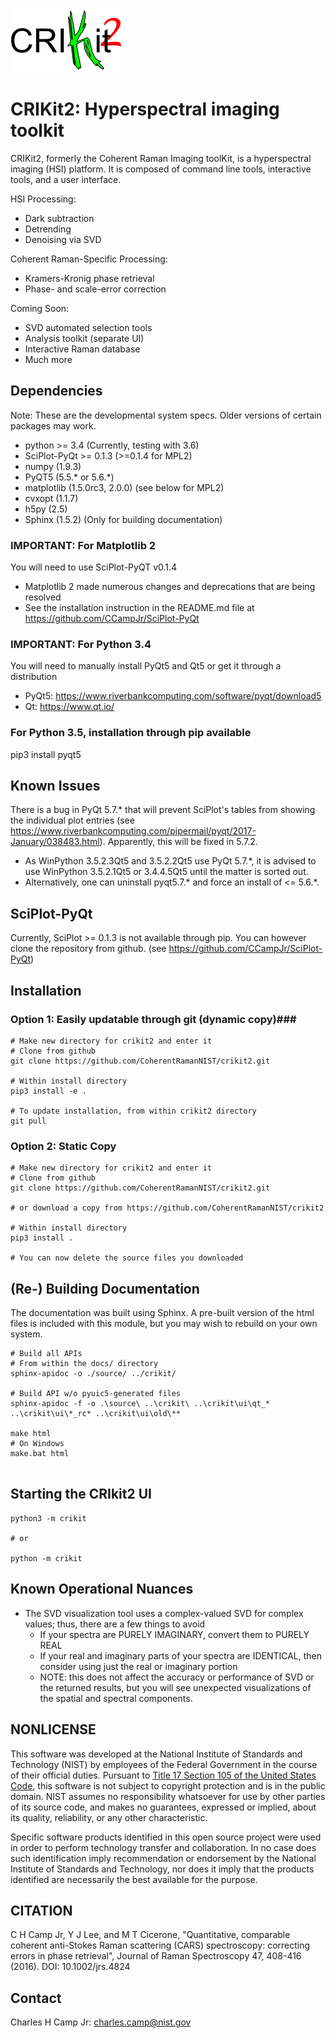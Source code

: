 ![CRIkit2 Logo](./docs/source/_static/CRIkit2_Logo.png)

# CRIKit2: Hyperspectral imaging toolkit #

CRIKit2, formerly the Coherent Raman Imaging toolKit, is a hyperspectral
imaging (HSI) platform. It is composed of command line tools, interactive tools,
and a user interface.

HSI Processing:
* Dark subtraction
* Detrending
* Denoising via SVD

Coherent Raman-Specific Processing:
* Kramers-Kronig phase retrieval
* Phase- and scale-error correction

Coming Soon:
* SVD automated selection tools
* Analysis toolkit (separate UI)
* Interactive Raman database
* Much more

## Dependencies ##

Note: These are the developmental system specs. Older versions of certain
packages may work.

* python >= 3.4 (Currently, testing with 3.6)
* SciPlot-PyQt >= 0.1.3 (>=0.1.4 for MPL2)
* numpy (1.9.3)
* PyQT5 (5.5.* or 5.6.*)
* matplotlib (1.5.0rc3, 2.0.0) (see below for MPL2)
* cvxopt (1.1.7)
* h5py (2.5)
* Sphinx (1.5.2) (Only for building documentation)

### IMPORTANT: For Matplotlib 2 ###
You will need to use SciPlot-PyQT v0.1.4
* Matplotlib 2 made numerous changes and deprecations that are being resolved
* See the installation instruction in the README.md file at https://github.com/CCampJr/SciPlot-PyQt

### IMPORTANT: For Python 3.4 ###
You will need to manually install PyQt5 and Qt5 or get it through a distribution
* PyQt5: https://www.riverbankcomputing.com/software/pyqt/download5
* Qt: https://www.qt.io/

### For Python 3.5, installation through pip available ###
pip3 install pyqt5

## Known Issues ##
There is a bug in PyQt 5.7.* that will prevent SciPlot's tables from showing the individual plot entries 
(see https://www.riverbankcomputing.com/pipermail/pyqt/2017-January/038483.html). Apparently, this will be fixed in 5.7.2.

* As WinPython 3.5.2.3Qt5 and 3.5.2.2Qt5 use PyQt 5.7.*, it is advised to use WinPython 3.5.2.1Qt5 or 3.4.4.5Qt5 until the matter is sorted out.
* Alternatively, one can uninstall pyqt5.7.* and force an install of <= 5.6.*.

## SciPlot-PyQt ##
Currently, SciPlot >= 0.1.3 is not available through pip. You can however clone the repository from github.
(see https://github.com/CCampJr/SciPlot-PyQt)

## Installation ##
### Option 1: Easily updatable through git (dynamic copy)###
```
# Make new directory for crikit2 and enter it
# Clone from github
git clone https://github.com/CoherentRamanNIST/crikit2.git

# Within install directory
pip3 install -e .

# To update installation, from within crikit2 directory
git pull
```

### Option 2: Static Copy ###
```
# Make new directory for crikit2 and enter it
# Clone from github
git clone https://github.com/CoherentRamanNIST/crikit2.git

# or download a copy from https://github.com/CoherentRamanNIST/crikit2

# Within install directory
pip3 install .

# You can now delete the source files you downloaded
```

## (Re-) Building Documentation ##
The documentation was built using Sphinx. A pre-built version of the html
files is included with this module, but you may wish to rebuild on your own
system.
```
# Build all APIs
# From within the docs/ directory
sphinx-apidoc -o ./source/ ../crikit/

# Build API w/o pyuic5-generated files
sphinx-apidoc -f -o .\source\ ..\crikit\ ..\crikit\ui\qt_* ..\crikit\ui\*_rc* ..\crikit\ui\old\**

make html  
# On Windows
make.bat html


```
## Starting the CRIkit2 UI ##
```
python3 -m crikit 

# or

python -m crikit
```

## Known Operational Nuances
* The SVD visualization tool uses a complex-valued SVD for complex values; thus, there are a few
things to avoid
    * If your spectra are PURELY IMAGINARY, convert them to PURELY REAL
    * If your real and imaginary parts of your spectra are IDENTICAL, then
    consider using just the real or imaginary portion
    * NOTE: this does not affect the accuracy or performance of SVD or the returned
    results, but you will see unexpected visualizations of the spatial and spectral
    components.

## NONLICENSE ##
This software was developed at the National Institute of Standards and
Technology (NIST) by employees of the Federal Government in the course of
their official duties. Pursuant to [Title 17 Section 105 of the United States
Code](http://www.copyright.gov/title17/92chap1.html#105), this software is not
subject to copyright protection and is in the public domain. NIST assumes no
responsibility whatsoever for use by other parties of its source code, and
makes no guarantees, expressed or implied, about its quality, reliability, or
any other characteristic.

Specific software products identified in this open source project were used in
order to perform technology transfer and collaboration. In no case does such
identification imply recommendation or endorsement by the National Institute
of Standards and Technology, nor does it imply that the products identified
are necessarily the best available for the purpose.

## CITATION ##
C H Camp Jr, Y J Lee, and M T Cicerone, "Quantitative, comparable coherent
anti-Stokes Raman scattering (CARS) spectroscopy: correcting errors in phase
retrieval", Journal of Raman Spectroscopy 47, 408-416 (2016).
DOI: 10.1002/jrs.4824

## Contact ##
Charles H Camp Jr: [charles.camp@nist.gov](mailto:charles.camp@nist.gov)

